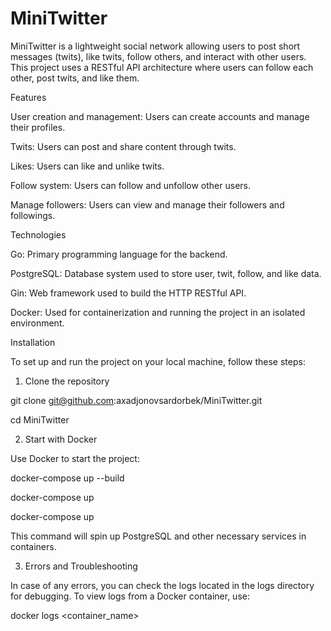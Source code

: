 # MiniTwitter

MiniTwitter is a lightweight social network allowing users to post short messages (twits), like twits, follow others, and interact with other users. This project uses a RESTful API architecture where users can follow each other, post twits, and like them.

Features

User creation and management: Users can create accounts and manage their profiles.

Twits: Users can post and share content through twits.

Likes: Users can like and unlike twits.

Follow system: Users can follow and unfollow other users.

Manage followers: Users can view and manage their followers and followings.

Technologies

Go: Primary programming language for the backend.

PostgreSQL: Database system used to store user, twit, follow, and like data.

Gin: Web framework used to build the HTTP RESTful API.

Docker: Used for containerization and running the project in an isolated environment.

Installation

To set up and run the project on your local machine, follow these steps:

1. Clone the repository


git clone git@github.com:axadjonovsardorbek/MiniTwitter.git

cd MiniTwitter

2. Start with Docker

Use Docker to start the project:

docker-compose up --build

docker-compose up

docker-compose up

This command will spin up PostgreSQL and other necessary services in containers.

3. Errors and Troubleshooting

In case of any errors, you can check the logs located in the logs directory for debugging. To view logs from a Docker container, use:

docker logs <container_name>